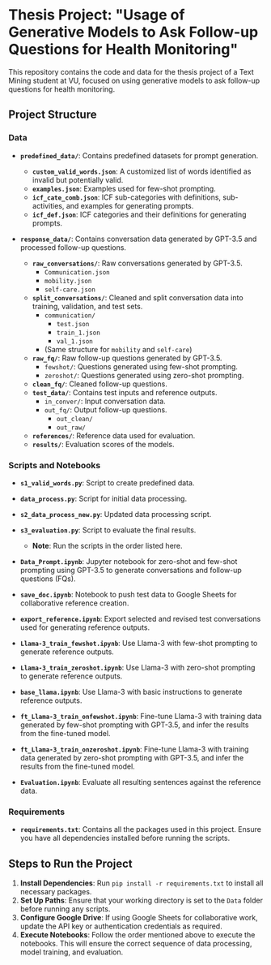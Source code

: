 # **Thesis Project: "Usage of Generative Models to Ask Follow-up Questions for Health Monitoring"**

This repository contains the code and data for the thesis project of a Text Mining student at VU, focused on using generative models to ask follow-up questions for health monitoring.

## **Project Structure**

### **Data**
- **`predefined_data/`**: Contains predefined datasets for prompt generation.
  - **`custom_valid_words.json`**: A customized list of words identified as invalid but potentially valid.
  - **`examples.json`**: Examples used for few-shot prompting.
  - **`icf_cate_comb.json`**: ICF sub-categories with definitions, sub-activities, and examples for generating prompts.
  - **`icf_def.json`**: ICF categories and their definitions for generating prompts.
  
- **`response_data/`**: Contains conversation data generated by GPT-3.5 and processed follow-up questions.
  - **`raw_conversations/`**: Raw conversations generated by GPT-3.5.
    - `Communication.json`
    - `mobility.json`
    - `self-care.json`
  - **`split_conversations/`**: Cleaned and split conversation data into training, validation, and test sets.
    - `communication/`
      - `test.json`
      - `train_1.json`
      - `val_1.json`
    - (Same structure for `mobility` and `self-care`)
  - **`raw_fq/`**: Raw follow-up questions generated by GPT-3.5.
    - `fewshot/`: Questions generated using few-shot prompting.
    - `zeroshot/`: Questions generated using zero-shot prompting.
  - **`clean_fq/`**: Cleaned follow-up questions.
  - **`test_data/`**: Contains test inputs and reference outputs.
    - `in_conver/`: Input conversation data.
    - `out_fq/`: Output follow-up questions.
      - `out_clean/`
      - `out_raw/`
  - **`references/`**: Reference data used for evaluation.
  - **`results/`**: Evaluation scores of the models.

### **Scripts and Notebooks**
- **`s1_valid_words.py`**: Script to create predefined data.
- **`data_process.py`**: Script for initial data processing.
- **`s2_data_process_new.py`**: Updated data processing script.
- **`s3_evaluation.py`**: Script to evaluate the final results.
  - **Note**: Run the scripts in the order listed here.

- **`Data_Prompt.ipynb`**: Jupyter notebook for zero-shot and few-shot prompting using GPT-3.5 to generate conversations and follow-up questions (FQs).
- **`save_doc.ipynb`**: Notebook to push test data to Google Sheets for collaborative reference creation.
- **`export_reference.ipynb`**: Export selected and revised test conversations used for generating reference outputs.
- **`Llama-3_train_fewshot.ipynb`**: Use Llama-3 with few-shot prompting to generate reference outputs.
- **`Llama-3_train_zeroshot.ipynb`**: Use Llama-3 with zero-shot prompting to generate reference outputs.
- **`base_llama.ipynb`**: Use Llama-3 with basic instructions to generate reference outputs.
- **`ft_Llama-3_train_onfewshot.ipynb`**: Fine-tune Llama-3 with training data generated by few-shot prompting with GPT-3.5, and infer the results from the fine-tuned model.
- **`ft_Llama-3_train_onzeroshot.ipynb`**: Fine-tune Llama-3 with training data generated by zero-shot prompting with GPT-3.5, and infer the results from the fine-tuned model.
- **`Evaluation.ipynb`**: Evaluate all resulting sentences against the reference data.

### **Requirements**
- **`requirements.txt`**: Contains all the packages used in this project. Ensure you have all dependencies installed before running the scripts.

## **Steps to Run the Project**

1. **Install Dependencies**: Run `pip install -r requirements.txt` to install all necessary packages.
2. **Set Up Paths**: Ensure that your working directory is set to the `Data` folder before running any scripts.
3. **Configure Google Drive**: If using Google Sheets for collaborative work, update the API key or authentication credentials as required.
4. **Execute Notebooks**: Follow the order mentioned above to execute the notebooks. This will ensure the correct sequence of data processing, model training, and evaluation.
